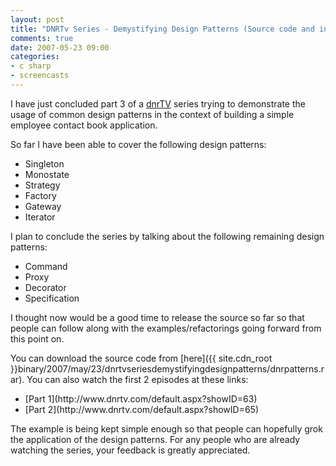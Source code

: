 ```yaml
---
layout: post
title: "DNRTv Series - Demystifying Design Patterns (Source code and information)"
comments: true
date: 2007-05-23 09:00
categories:
- c sharp
- screencasts
---
```


I have just concluded part 3 of a [dnrTV](http://www.dnrtv.com/) series trying to demonstrate the usage of common design patterns in the context of building a simple employee contact book application.

So far I have been able to cover the following design patterns:
<ul>
<li>Singleton</li>
<li>Monostate</li>
<li>Strategy</li>
<li>Factory</li>
<li>Gateway</li>
<li>Iterator</li></ul>

I plan to conclude the series by talking about the following remaining design patterns:
<ul>
<li>Command</li>
<li>Proxy</li>
<li>Decorator</li>
<li>Specification</li></ul>

I thought now would be a good time to release the source so far so that people can follow along with the examples/refactorings going forward from this point on.

You can download the source code from [here]({{ site.cdn_root }}binary/2007/may/23/dnrtvseriesdemystifyingdesignpatterns/dnrpatterns.rar). You can also watch the first 2 episodes at these links:
<ul>
<li>[Part 1](http://www.dnrtv.com/default.aspx?showID=63)</li>
<li>[Part 2](http://www.dnrtv.com/default.aspx?showID=65)</li></ul>

The example is being kept simple enough so that people can hopefully grok the application of the design patterns. For any people who are already watching the series, your feedback is greatly appreciated.




